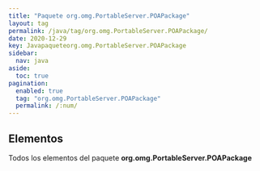 ```yaml
---
title: "Paquete org.omg.PortableServer.POAPackage"
layout: tag
permalink: /java/tag/org.omg.PortableServer.POAPackage/
date: 2020-12-29
key: Javapaqueteorg.omg.PortableServer.POAPackage
sidebar: 
  nav: java
aside: 
  toc: true
pagination: 
  enabled: true
  tag: "org.omg.PortableServer.POAPackage"
  permalink: /:num/
---
```


<h2>Elementos</h2>
Todos los elementos del paquete <strong>org.omg.PortableServer.POAPackage</strong>
